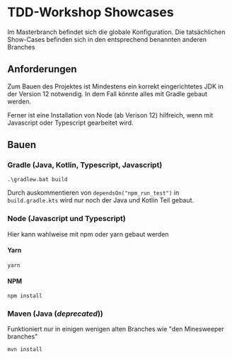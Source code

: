 # TDD-Workshop Showcases
Im Masterbranch befindet sich die globale Konfiguration. Die tatsächlichen Show-Cases befinden sich in den entsprechend benannten anderen Branches 


## Anforderungen
Zum Bauen des Projektes ist Mindestens ein korrekt eingerichtetes JDK in der Version 12 notwendig. In dem Fall könnte alles mit Gradle gebaut werden. 

Ferner ist eine Installation von Node (ab Verison 12) hilfreich, wenn mit Javascript oder Typescript gearbeitet wird.

## Bauen

### Gradle (Java, Kotlin, Typescript, Javascript)
```.\gradlew.bat build```

Durch auskommentieren von ```dependsOn("npm_run_test")``` in ```build.gradle.kts```  wird nur noch der Java und Kotlin Teil gebaut.

### Node (Javascript und Typescript)
Hier kann wahlweise mit npm oder yarn gebaut werden

#### Yarn
```yarn```

#### NPM
```npm install```

### Maven (Java (*deprecated*))
Funktioniert nur in einigen wenigen alten Branches wie "den Minesweeper branches"

```mvn install``` 
